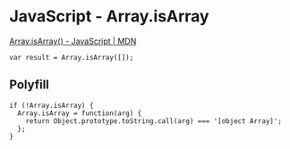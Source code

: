 # JavaScript - Array.isArray

[Array.isArray() - JavaScript | MDN](https://developer.mozilla.org/en-US/docs/Web/JavaScript/Reference/Global_Objects/Array/isArray)

```
var result = Array.isArray([]);
```

## Polyfill

```
if (!Array.isArray) {
  Array.isArray = function(arg) {
    return Object.prototype.toString.call(arg) === '[object Array]';
  };
}
```
